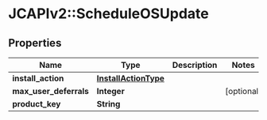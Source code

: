 # JCAPIv2::ScheduleOSUpdate

## Properties
Name | Type | Description | Notes
------------ | ------------- | ------------- | -------------
**install_action** | [**InstallActionType**](InstallActionType.md) |  | 
**max_user_deferrals** | **Integer** |  | [optional] 
**product_key** | **String** |  | 

